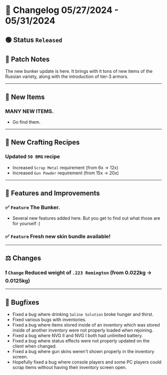 
# :bookmark_tabs:  Changelog 05/27/2024 - 05/31/2024

## :green_circle: Status `Released`

## :speech_balloon: Patch Notes
The new bunker update is here. It brings with it tons of new items of the Russian variety, along with the introduction of tier-3 armors.
________

## :gun: New Items

### MANY NEW ITEMS.
- Go find them.

________

## :thread: New Crafting Recipes

### Updated `50 BMG` recipe
- Increased `Scrap Metal` requirement (from 6x -> 12x)
- Increased `Gun Powder` requirement (from 15x -> 20x)

________

## :loudspeaker: Features and Improvements

### :white_check_mark: `Feature` The Bunker.
- Several new features added here. But you get to find out what those are for yourself :)

### :white_check_mark: `Feature` Fresh new skin bundle available!

________

## :balance_scale: Changes

### :exclamation: `Change` Reduced weight of `.223 Remington` (from 0.022kg -> 0.0125kg)

________

## :bug: Bugfixes
- Fixed a bug where drinking `Saline Solution` broke hunger and thirst.
- Fixed various bugs with inventories.
- Fixed a bug where items stored inside of an inventory which was stored inside of another inventory were not properly loaded when rejoining.
- Fixed a bug where NVG II and NVG I both had unlimited battery.
- Fixed a bug where status effects were not properly updated on the client when changed.
- Fixed a bug where gun skins weren't shown properly in the inventory screen.
- Hopefully fixed a bug where console players and some PC players could scrap items without having their inventory screen open.
